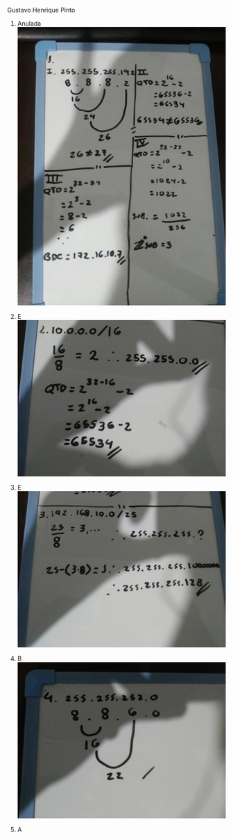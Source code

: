 Gustavo Henrique Pinto

1. Anulada  
![](./Fotos/1.jpg)

2. E  
![](./Fotos/2.jpg)

3. E  
![](./Fotos/3.jpg)

4. B  
![](./Fotos/4.jpg)

5. A  
